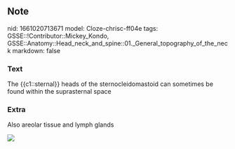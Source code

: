 ## Note
nid: 1661020713671
model: Cloze-chrisc-ff04e
tags: GSSE::!Contributor::Mickey_Kondo, GSSE::Anatomy::Head_neck_and_spine::01._General_topography_of_the_neck
markdown: false

### Text
The {{c1::sternal}} heads of the sternocleidomastoid can sometimes be found within the suprasternal space

### Extra
Also areolar tissue and lymph glands
<div><img src="070417_0758_DeepCervica1.jpg"></div>

